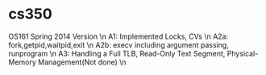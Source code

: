 # cs350
OS161 Spring 2014 Version \n
A1: Implemented Locks, CVs \n
A2a: fork,getpid,waitpid,exit \n
A2b: execv including argument passing, runprogram \n
A3: Handling a Full TLB, Read-Only Text Segment, Physical-Memory Management(Not done) \n
